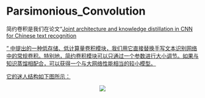 # Parsimonious_Convolution

简约卷积是我们在论文“<a href="https://www.sciencedirect.com/science/article/abs/pii/S0031320320305252">Joint architecture and knowledge distillation in CNN for Chinese text recognition</p>”
中提出的一种低存储、低计算量卷积模块，我们用它直接替换手写文本识别网络中的常规卷积。特别地，简约卷积模块可以只通过一个参数进行大小调节。如果与知识蒸馏相配合，可以获得一个与大网络性能相当的较小模型。

它的迷人结构如下图所示：
<div align=center>
<img src=https://github.com/Wukong90/Parsimonious_Convolution/Par_conv.png>
</div>
